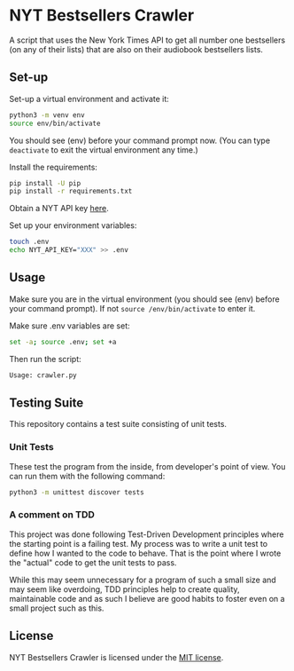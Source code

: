 # NYT Bestsellers Crawler

A script that uses the New York Times API to get all number one bestsellers (on any of their lists) that are also on their audiobook bestsellers lists.

## Set-up

Set-up a virtual environment and activate it:

```bash
python3 -m venv env
source env/bin/activate
```

You should see (env) before your command prompt now. (You can type `deactivate` to exit the virtual environment any time.)

Install the requirements:

```bash
pip install -U pip
pip install -r requirements.txt
```

Obtain a NYT API key [here](https://developer.nytimes.com/get-started).

Set up your environment variables:

```bash
touch .env
echo NYT_API_KEY="XXX" >> .env
```

## Usage

Make sure you are in the virtual environment (you should see (env) before your command prompt). If not `source /env/bin/activate` to enter it.

Make sure .env variables are set:

```bash
set -a; source .env; set +a
```

Then run the script:

```bash
Usage: crawler.py
```

## Testing Suite

This repository contains a test suite consisting of unit tests.

### Unit Tests

These test the program from the inside, from developer's point of view. You can run them with the following command:

```bash
python3 -m unittest discover tests
```

### A comment on TDD

This project was done following Test-Driven Development principles where the starting point is a failing test. My process was to write a unit test to define how I wanted to the code to behave. That is the point where I wrote the "actual" code to get the unit tests to pass.

While this may seem unnecessary for a program of such a small size and may seem like overdoing, TDD principles help to create quality, maintainable code and as such I believe are good habits to foster even on a small project such as this.

## License

NYT Bestsellers Crawler is licensed under the [MIT license](https://github.com/danrneal/nyt-bestsellers-crawler/blob/master/LICENSE).

